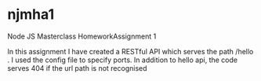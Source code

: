 # njmha1
Node JS Masterclass HomeworkAssignment 1

In this assignment I have created a RESTful API which serves the path <base url>/hello . 
I used the config file to specify ports.  In addition to hello api,
the code serves 404 if the url path is not recognised
